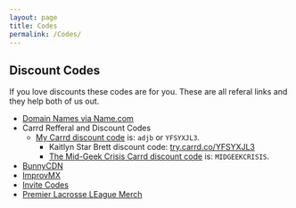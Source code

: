 ```yaml
---
layout: page
title: Codes
permalink: /Codes/
---
```

## Discount Codes
If you love discounts these codes are for you. These are all referal links and they help both of us out.

<!--more-->

- [Domain Names via Name.com](https://www.name.com/referral/da845)
- Carrd Refferal and Discount Codes
  * [My Carrd discount code](https://try.carrd.co/adjb) is: `adjb` or `YFSYXJL3`.
    * Kaitlyn Star Brett discount code: [try.carrd.co/YFSYXJL3](https://try.carrd.co/YFSYXJL3)
    * [The Mid-Geek Crisis Carrd discount code](http://try.carrd.co/midgeekcrisis) is: `MIDGEEKCRISIS`.
- [BunnyCDN](https://bunnycdn.com/?ref=wtn001abeo)
- [ImprovMX](https://improvmx.com/?via=adam43)
- [Invite Codes](invt.co/@adjb)
- [Premier Lacrosse LEague Merch](https://refer.premierlacrosseleague.com/adam4673)
